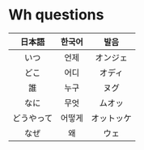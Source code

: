 # Wh questions

|日本語|한국어|발음|
|:-:|:-:|:-:|
|いつ|언제|オンジェ|
|どこ|어디|オディ|
|誰|누구|ヌグ|
|なに|무엇|ムオッ|
|どうやって|어떻게|オットッケ|
|なぜ|왜|ウェ|
